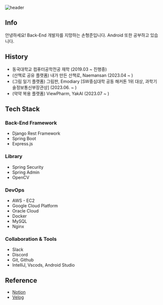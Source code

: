 ![header](https://capsule-render.vercel.app/api?type=slice&color=gradient&height=100&section=header&text=Hi!%20I'm%20HyungJoon!&fontAlign=50&fontAlignY=70&fontSize=50&fontColor=000000)

## Info
안녕하세요! Back-End 개발자를 지망하는 손형준입니다. Android 또한 공부하고 있습니다.

## History 
- 동국대학교 컴퓨터공학전공 재학 (2019.03 ~ 진행중)
- (산책로 공유 플랫폼) 내가 만든 산책로, Naemansan (2023.04 ~ )
- (그림 일기 플랫폼) 그림판, Emodiary [SW중심대학 공동 해커톤 1위 대상, 과학기술정보통신부장관상] (2023.06. ~ )
- (악약 복용 플랫폼) ViewPharm, YakAl (2023.07 ~ )
## Tech Stack
### Back-End Framework
- Django Rest Framework
- Spring Boot
- Express.js
### Library
- Spring Security
- Spring Admin
- OpenCV
### DevOps
- AWS - EC2
- Google Cloud Platform
- Oracle Cloud
- Docker
- MySQL
- Nginx
### Collaboration & Tools
- Slack
- Discord
- Git, Github
- IntelliJ, Vscods, Android Studio

## Reference
- [Notion](https://hyungjoon.notion.site/9f992eaa66024f50bab28fefcd4bf2c8?pvs=4)
- [Velog](https://velog.io/@hyungjoon)
